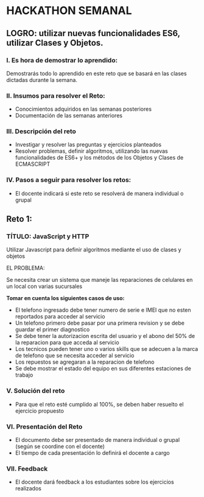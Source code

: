 # HACKATHON SEMANAL

## LOGRO: utilizar nuevas funcionalidades ES6, utilizar Clases y Objetos. 

### I.	Es hora de demostrar lo aprendido:
Demostrarás todo lo aprendido en este reto que se basará en las clases dictadas durante la semana.
### II.	Insumos para resolver el Reto:
- Conocimientos adquiridos en las semanas posteriores
- Documentación de las semanas anteriores

### III.	Descripción del reto
- Investigar y resolver las preguntas y ejercicios planteados
- Resolver problemas, definir algoritmos, utilizando las nuevas funcionalidades de ES6+ y los métodos de los Objetos y Clases de ECMASCRIPT

### IV.	Pasos a seguir para resolver los retos: 

- El docente indicará si este reto se resolverá de manera individual o grupal

## Reto 1:

### TÍTULO: JavaScript y HTTP
Utilizar Javascript para definir algoritmos mediante el uso de clases y objetos

EL PROBLEMA: 

Se necesita crear un sistema que maneje las reparaciones de celulares en un local con varias sucursales

**Tomar en cuenta los siguientes casos de uso:**

- El telefono ingresado debe tener numero de serie e IMEI que no esten reportados para acceder al servicio
- Un telefono primero debe pasar por una primera revision y se debe guardar el primer diagnostico
- Se debe tener la autorizacion escrita del usuario y el abono del 50% de la reparacion para que acceda al servicio
- Los tecnicos pueden tener uno o varios skills que se adecuen a la marca de telefono que se necesita acceder al servicio
- Los repuestos se agregaran a la reparacion de telefono
- Se debe mostrar el estado del equipo en sus diferentes estaciones de trabajo 


### V.	Solución del reto
- Para que el reto esté cumplido al 100%, se deben haber resuelto el ejercicio propuesto

### VI.	Presentación del Reto
- El documento debe ser presentado de manera individual o grupal (según se coordine con el docente)
- El tiempo de cada presentación lo definirá el docente a cargo

### VII.	Feedback
- El docente dará feedback a los estudiantes sobre los ejercicios realizados